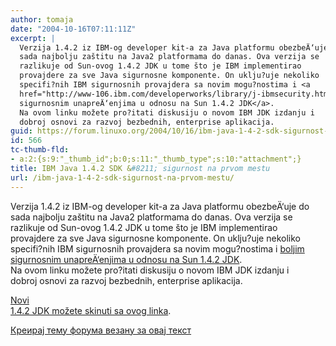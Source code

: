 ```yaml
---
author: tomaja
date: "2004-10-16T07:11:11Z"
excerpt: |
  Verzija 1.4.2 iz IBM-og developer kit-a za Java platformu obezbeÄ‘uje do
  sada najbolju zaštitu na Java2 platformama do danas. Ova verzija se
  razlikuje od Sun-ovog 1.4.2 JDK u tome što je IBM implementirao
  provajdere za sve Java sigurnosne komponente. On uklju?uje nekoliko
  specifi?nih IBM sigurnosnih provajdera sa novim mogu?nostima i <a
  href="http://www-106.ibm.com/developerworks/library/j-ibmsecurity.html?ca=dgr-lnxw07BetterJavaSecurity">boljim
  sigurnosnim unapreÄ‘enjima u odnosu na Sun 1.4.2 JDK</a>.
  Na ovom linku možete pro?itati diskusiju o novom IBM JDK izdanju i
  dobroj osnovi za razvoj bezbednih, enterprise aplikacija.
guid: https://forum.linuxo.org/2004/10/16/ibm-java-1-4-2-sdk-sigurnost-na-prvom-mestu/
id: 566
tc-thumb-fld:
- a:2:{s:9:"_thumb_id";b:0;s:11:"_thumb_type";s:10:"attachment";}
title: IBM Java 1.4.2 SDK &#8211; sigurnost na prvom mestu
url: /ibm-java-1-4-2-sdk-sigurnost-na-prvom-mestu/
---
```

Verzija 1.4.2 iz IBM-og developer kit-a za Java platformu obezbeÄ‘uje do  
sada najbolju zaštitu na Java2 platformama do danas. Ova verzija se  
razlikuje od Sun-ovog 1.4.2 JDK u tome što je IBM implementirao  
provajdere za sve Java sigurnosne komponente. On uklju?uje nekoliko  
specifi?nih IBM sigurnosnih provajdera sa novim mogu?nostima i [boljim  
sigurnosnim unapreÄ‘enjima u odnosu na Sun 1.4.2 JDK](http://www-106.ibm.com/developerworks/library/j-ibmsecurity.html?ca=dgr-lnxw07BetterJavaSecurity).  
Na ovom linku možete pro?itati diskusiju o novom IBM JDK izdanju i  
dobroj osnovi za razvoj bezbednih, enterprise aplikacija.<!--break-->

[Novi  
1.4.2 JDK možete skinuti sa ovog linka](http://www-106.ibm.com/developerworks/java/jdk/?ca=dgr-lnxw07IBMjdks).

[Креирај тему форума везану за овај текст](https://linuxo.org/nova-tema-na-forumu/?se_pid=566)